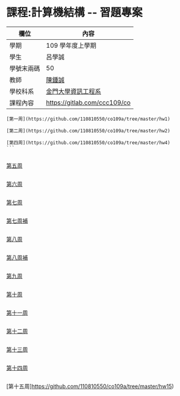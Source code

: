 # 課程:計算機結構 -- 習題專案

欄位 | 內容
-----|--------
學期 | 109 學年度上學期
學生 |  呂學誠
學號末兩碼 | 50
教師 | [陳鍾誠](https://www.nqu.edu.tw/educsie/index.php?act=blog&code=list&ids=4)
學校科系 | [金門大學資訊工程系](https://www.nqu.edu.tw/educsie/index.php)
課程內容 | https://gitlab.com/ccc109/co


````
[第一周](https://github.com/110810550/co109a/tree/master/hw1)
````
````
[第二周](https://github.com/110810550/co109a/tree/master/hw2)
````


````
[第四周](https://github.com/110810550/co109a/tree/master/hw4)
```


````
[第五周](https://github.com/110810550/co109a/tree/master/hw5)
````

````
[第六周](https://github.com/110810550/co109a/tree/master/hw6)
````

````
[第七周](https://github.com/110810550/co109a/tree/master/hw7)
````

````
[第七周補](https://github.com/110810550/co109a/tree/master/hw7%E8%A3%9C)
````

````
[第八周](https://github.com/110810550/co109a/tree/master/hw8)
````

````
[第八周補](https://github.com/110810550/co109a/tree/master/hw8%E8%A3%9C)
````

````
[第九周](https://github.com/110810550/co109a/tree/master/hw9)
````

````
[第十周](https://github.com/110810550/co109a/tree/master/hw10)
````

````
[第十一周](https://github.com/110810550/co109a/tree/master/hw11)
````

````
[第十二周](https://github.com/110810550/co109a/tree/master/hw12)
````

````
[第十三周](https://github.com/110810550/co109a/tree/master/hw13)
````

````
[第十四周](https://github.com/110810550/co109a/tree/master/hw14)
````

````
[第十五周]https://github.com/110810550/co109a/tree/master/hw15)
````

